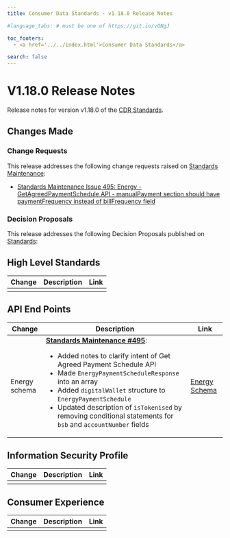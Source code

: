 ```yaml
---
title: Consumer Data Standards - v1.18.0 Release Notes

#language_tabs: # must be one of https://git.io/vQNgJ

toc_footers:
  - <a href='../../index.html'>Consumer Data Standards</a>

search: false
---
```


# V1.18.0 Release Notes
Release notes for version v1.18.0 of the [CDR Standards](../../index.html).

## Changes Made
### Change Requests

This release addresses the following change requests raised on [Standards Maintenance](https://github.com/ConsumerDataStandardsAustralia/standards-maintenance/issues):

- [Standards Maintenance Issue 495: Energy - GetAgreedPaymentSchedule API - manualPayment section should have paymentFrequency instead of billFrequency field](https://github.com/ConsumerDataStandardsAustralia/standards-maintenance/issues/495)


### Decision Proposals

This release addresses the following Decision Proposals published on [Standards](https://github.com/ConsumerDataStandardsAustralia/standards/issues):




## High Level Standards

|Change|Description|Link|
|------|-----------|----|
| | | |

## API End Points

|Change|Description|Link|
|------|-----------|----|
| Energy schema | [**Standards Maintenance #495**](https://github.com/ConsumerDataStandardsAustralia/standards-maintenance/issues/495): <ul><li>Added notes to clarify intent of Get Agreed Payment Schedule API</li><li>Made `EnergyPaymentScheduleResponse` into an array</li><li>Added `digitalWallet` structure to `EnergyPaymentSchedule`</li><li>Updated description of `isTokenised` by removing conditional statements for `bsb` and `accountNumber` fields</li></ul> | [Energy Schema](../../#energy-apis) |


## Information Security Profile

|Change|Description|Link|
|------|-----------|----|
| | | |


## Consumer Experience

|Change|Description|Link|
|------|-----------|----|
| | | |

